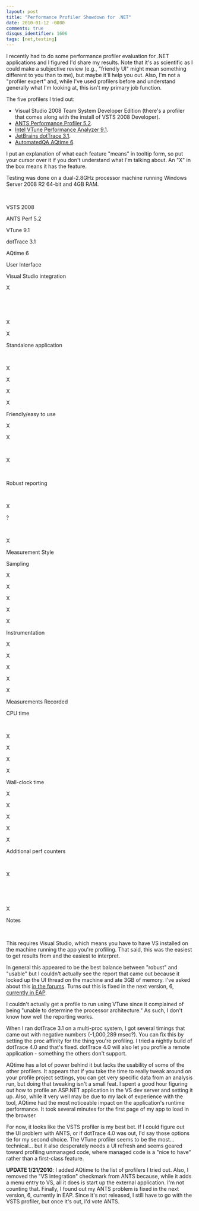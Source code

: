 ```yaml
---
layout: post
title: "Performance Profiler Showdown for .NET"
date: 2010-01-12 -0800
comments: true
disqus_identifier: 1606
tags: [net,testing]
---
```

I recently had to do some performance profiler evaluation for .NET
applications and I figured I'd share my results. Note that it's as
scientific as I could make a subjective review (e.g., "friendly UI"
might mean something different to you than to me), but maybe it'll help
you out. Also, I'm not a "profiler expert" and, while I've used
profilers before and understand generally what I'm looking at, this
isn't my primary job function.

The five profilers I tried out:

-   Visual Studio 2008 Team System Developer Edition (there's a profiler
    that comes along with the install of VSTS 2008 Developer).
-   [ANTS Performance Profiler
    5.2](http://www.red-gate.com/products/ants_performance_profiler/index.htm).
-   [Intel VTune Performance Analyzer
    9.1](http://software.intel.com/en-us/intel-vtune/).
-   [JetBrains dotTrace
    3.1](http://www.jetbrains.com/profiler/index.html).
-   [AutomatedQA AQtime
    6](http://forums.automatedqa.com/products/aqtime/).

I put an explanation of what each feature "means" in tooltip form, so
put your cursor over it if you don't understand what I'm talking about.
An "X" in the box means it has the feature.

Testing was done on a dual-2.8GHz processor machine running Windows
Server 2008 R2 64-bit and 4GB RAM.

 

VSTS 2008

ANTS Perf 5.2

VTune 9.1

dotTrace 3.1

AQtime 6

User Interface

Visual Studio integration

X

 

 

X

X

Standalone application

 

X

X

X

X

Friendly/easy to use

X

X

 

X

 

Robust reporting

 

X

?

 

X

Measurement Style

Sampling

X

X

X

X

X

Instrumentation

X

X

X

X

X

Measurements Recorded

CPU time

 

X

X

X

X

Wall-clock time

X

X

X

X

X

Additional perf counters

 

X

 

 

X

Notes

 

This requires Visual Studio, which means you have to have VS installed
on the machine running the app you're profiling. That said, this was the
easiest to get results from and the easiest to interpret.

In general this appeared to be the best balance between "robust" and
"usable" but I couldn't actually see the report that came out because it
locked up the UI thread on the machine and ate 3GB of memory. I've asked
about this [in the
forums](http://www.red-gate.com/messageboard/viewtopic.php?t=10249).
Turns out this is fixed in the next version, 6, [currently in
EAP](http://www.red-gate.com/MessageBoard/viewforum.php?f=110).

I couldn't actually get a profile to run using VTune since it complained
of being "unable to determine the processor architecture." As such, I
don't know how well the reporting works.

When I ran dotTrace 3.1 on a multi-proc system, I got several timings
that came out with negative numbers (-1,000,289 msec?). You can fix this
by setting the proc affinity for the thing you're profiling. I tried a
nightly build of dotTrace 4.0 and that's fixed. dotTrace 4.0 will also
let you profile a remote application - something the others don't
support.

AQtime has a lot of power behind it but lacks the usability of some of
the other profilers. It appears that if you take the time to really
tweak around on your profile project settings, you can get very specific
data from an analysis run, but doing that tweaking isn't a small feat. I
spent a good hour figuring out how to profile an ASP.NET application in
the VS dev server and setting it up. Also, while it very well may be due
to my lack of experience with the tool, AQtime had the most noticeable
impact on the application's runtime performance. It took several minutes
for the first page of my app to load in the browser.

For now, it looks like the VSTS profiler is my best bet. If I could
figure out the UI problem with ANTS, or if dotTrace 4.0 was out, I'd say
those options tie for my second choice. The VTune profiler seems to be
the most... technical... but it also desperately needs a UI refresh and
seems geared toward profiling unmanaged code, where managed code is a
"nice to have" rather than a first-class feature.

**UPDATE 1/21/2010**: I added AQtime to the list of profilers I tried
out. Also, I removed the "VS integration" checkmark from ANTS because,
while it adds a menu entry to VS, all it does is start up the external
application. I'm not counting that. Finally, I found out my ANTS problem
is fixed in the next version, 6, currently in EAP. Since it's not
released, I still have to go with the VSTS profiler, but once it's out,
I'd vote ANTS.


